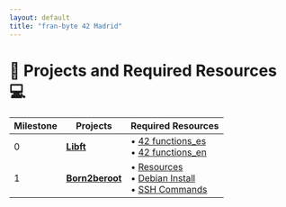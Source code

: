 ```yaml
---
layout: default
title: "fran-byte 42 Madrid"
---
```

# 🚀 Projects and Required Resources 💻

| Milestone | Projects         | Required Resources                          |
|------------------|------------------|---------------------------------------------|
| 0 | **[Libft](https://github.com/fran-byte/libft)** | • [42 functions_es](projects/libft_es.md)<br> • [42 functions_en](projects/libft_en.md) |
| 1 | **[Born2beroot](https://github.com/fran-byte/born2beroot)** | • [Resources](projects/born2beroot_es.md)<br> • [Debian Install](link3)<br>• [SSH Commands](link4) |

